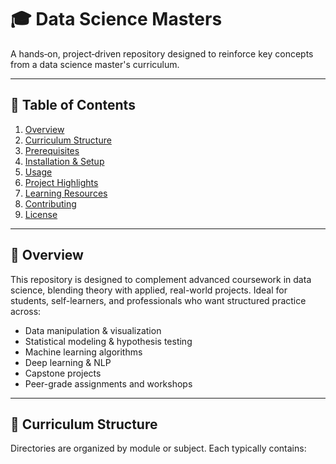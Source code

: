 # 🎓 Data Science Masters

A hands‑on, project‑driven repository designed to reinforce key concepts from a data science master's curriculum.

---

## 🧭 Table of Contents

1. [Overview](#overview)  
2. [Curriculum Structure](#curriculum-structure)  
3. [Prerequisites](#prerequisites)  
4. [Installation & Setup](#installation--setup)  
5. [Usage](#usage)  
6. [Project Highlights](#project-highlights)  
7. [Learning Resources](#learning-resources)  
8. [Contributing](#contributing)  
9. [License](#license)  

---

## 📘 Overview

This repository is designed to complement advanced coursework in data science, blending theory with applied, real-world projects. Ideal for students, self-learners, and professionals who want structured practice across:

- Data manipulation & visualization  
- Statistical modeling & hypothesis testing  
- Machine learning algorithms  
- Deep learning & NLP  
- Capstone projects  
- Peer-grade assignments and workshops  

---

## 🧱 Curriculum Structure

Directories are organized by module or subject. Each typically contains:

